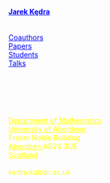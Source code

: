 <html>
<head>
<meta http-equiv="Content-Type" content="text/html; charset=UTF-8">


<link rel="stylesheet" type="text/css" href="global.css" media="screen">
</head>


<body style="background-image:url('/HTML/ja-eye.jpg');
background-repeat:no-repeat;
background-position:120px -50px">

<p style="color:blue;">
<b>
<a style="color:blue;" href="http://www.abdn.ac.uk/ncs/profiles/kedra">
Jarek Kędra</a>
</b>
<br><br>
<br>

<a style="color:blue;" href="/HTML/coauthors.html">
Coauthors</a>
<br>
<a style="color:blue;" href="/HTML/papers.html">
Papers</a>
<br>
<a style="color:blue;" href="/HTML/students.html">
Students</a>
<br>
<a style="color:blue;" href="/HTML/talks.html">
Talks</a>
<br>
  </p>
  
<br>
<br>
<br>
<br>
<p style="color:yellow;">
<a style="color:yellow;" href="http://www.abdn.ac.uk/ncs/departments/mathematics/index.php">
Department of Mathematics</a><br>
<a style="color:yellow;" href="http://www.abdn.ac.uk">
University of Aberdeen</a><br>
Fraser Noble Building<br>
<a style="color:yellow;" href="http://sco.wikipedia.org/wiki/Aberdeen">
Aberdeen </a>AB24 3UE<br>
<a style="color:yellow;" href="http://sco.wikipedia.org/wiki/Scotland">
Scotland</a>
<br>
<br>
kedra&#9760;abdn.ac.uk
  </p>
<br>
<br>
<br>
<br>


</body>
</html>
